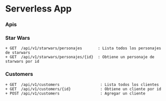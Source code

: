 #  Serverless App 
### Apis

  ### Star Wars
    + GET  /api/v1/starwars/personajes       : Lista todos los personajes de starwars
    + GET  /api/v1/starwars/personajes/{id}  : Obtiene un personaje de starwars por id

  ### Customers
    + GET  /api/v1/customers                  : Lista todos los clientes
    + GET  /api/v1/customers/{id}             : Obtiene un cliente por id
    + POST /api/v1/customers                  : Agregar un cliente